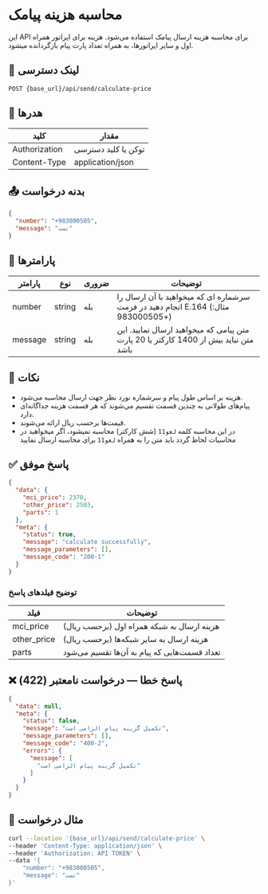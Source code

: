 # محاسبه هزینه پیامک

این API برای محاسبه هزینه ارسال پیامک استفاده می‌شود.
هزینه برای اپراتور همراه اول و سایر اپراتورها، به همراه تعداد پارت پیام بازگردانده میشود.

## 📍 لینک دسترسی

```
POST {base_url}/api/send/calculate-price
```

## 🧾 هدرها

| کلید          | مقدار               |
|---------------|---------------------|
| Authorization | توکن یا کلید دسترسی |
| Content-Type  | application/json    |

## 📤 بدنه درخواست

```json
{
  "number": "+983000505",
  "message": "تست"
}
```

## 📝 پارامترها

| پارامتر | نوع    | ضروری | توضیحات                                                                              |
|---------|--------|-------|--------------------------------------------------------------------------------------|
| number  | string | بله   | سرشماره ای که میخواهید با آن ارسال را انجام دهید در فرمت E.164 (مثال: +983000505)    |
| message | string | بله   | متن پیامی که میخواهید ارسال نمایید. این متن نباید بیش از 1400 کارکتر یا 20 پارت باشد |

## 📝 نکات

- هزینه بر اساس طول پیام و سرشماره نورد نظر جهت ارسال محاسبه می‌شود.
- پیام‌های طولانی به چندین قسمت تقسیم می‌شوند که هر قسمت هزینه جداگانه‌ای دارد.
- قیمت‌ها برحسب ریال ارائه می‌شوند.
- در این محاسبه کلمه `لغو11` (شش کارکتر) محاسبه نمیشود، اگر میخواهید در محاسیات لحاظ گردد باید متن را به همراه `لغو11` برای محاسبه ارسال نمایید

## ✅ پاسخ موفق

```json
{
  "data": {
    "mci_price": 2370,
    "other_price": 2503,
    "parts": 1
  },
  "meta": {
    "status": true,
    "message": "calculate successfully",
    "message_parameters": [],
    "message_code": "200-1"
  }
}
```

### توضیح فیلدهای پاسخ

| فیلد        | توضیحات                                       |
|-------------|-----------------------------------------------|
| mci_price   | هزینه ارسال به شبکه همراه اول (برحسب ریال)    |
| other_price | هزینه ارسال به سایر شبکه‌ها (برحسب ریال)      |
| parts       | تعداد قسمت‌هایی که پیام به آن‌ها تقسیم می‌شود |

## ❌ پاسخ خطا — درخواست نامعتبر (422)

```json
{
  "data": null,
  "meta": {
    "status": false,
    "message": "تکمیل گزینه پیام الزامی است",
    "message_parameters": [],
    "message_code": "400-2",
    "errors": {
      "message": [
        "تکمیل گزینه پیام الزامی است"
      ]
    }
  }
}
```

## 🧪 مثال درخواست

```bash
curl --location '{base_url}/api/send/calculate-price' \
--header 'Content-Type: application/json' \
--header 'Authorization: API TOKEN' \
--data '{
    "number": "+983000505",
    "message": "تست"
}'
```
